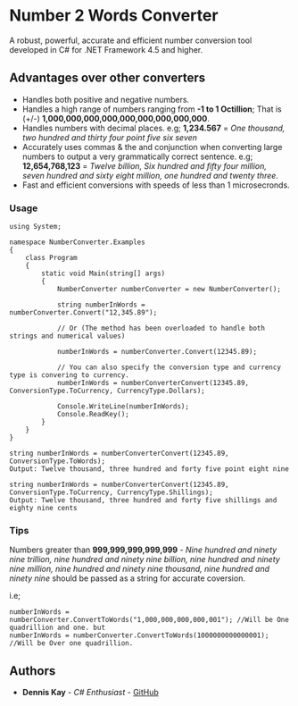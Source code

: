 # Number 2 Words Converter
A robust, powerful, accurate and efficient number conversion tool developed in C# for .NET Framework 4.5 and higher.

## Advantages over other converters
* Handles both positive and negative numbers.
* Handles a high range of numbers ranging from **-1 to 1 Octillion**; That is (+/-) **1,000,000,000,000,000,000,000,000,000**.
* Handles numbers with decimal places. e.g; **1,234.567** = *One thousand, two hundred and thirty four point five six seven*
* Accurately uses commas & the and conjunction when converting large numbers to output a very grammatically correct sentence. e.g; **12,654,768,123** = *Twelve billion, Six hundred and fifty four million, seven hundred and sixty eight million, one hundred and twenty three.*
* Fast and efficient conversions with speeds of less than 1 microsecronds.

### Usage
```
using System;

namespace NumberConverter.Examples
{
    class Program
    {
        static void Main(string[] args)
        {
            NumberConverter numberConverter = new NumberConverter();

            string numberInWords = numberConverter.Convert("12,345.89");

            // Or (The method has been overloaded to handle both strings and numerical values)

            numberInWords = numberConverter.Convert(12345.89);

            // You can also specify the conversion type and currency type is convering to currency.
            numberInWords = numberConverterConvert(12345.89, ConversionType.ToCurrency, CurrencyType.Dollars);

            Console.WriteLine(numberInWords);
            Console.ReadKey();
        }
    }
}

string numberInWords = numberConverterConvert(12345.89, ConversionType.ToWords);
Output: Twelve thousand, three hundred and forty five point eight nine

string numberInWords = numberConverterConvert(12345.89, ConversionType.ToCurrency, CurrencyType.Shillings);
Output: Twelve thousand, three hundred and forty five shillings and eighty nine cents
```
### Tips
Numbers greater than **999,999,999,999,999** - *Nine hundred and ninety nine trillion, nine hundred and ninety nine billion, nine hundred and ninety nine million, nine hundred and ninety nine thousand, nine hundred and ninety nine* should be passed as a string for accurate coversion.

i.e;
```
numberInWords = numberConverter.ConvertToWords("1,000,000,000,000,001"); //Will be One quadrillion and one. but
numberInWords = numberConverter.ConvertToWords(1000000000000001); //Will be Over one quadrillion.
```
## Authors
* **Dennis Kay** - *C# Enthusiast* - [GitHub](https://github.com/dennisCSharp)


